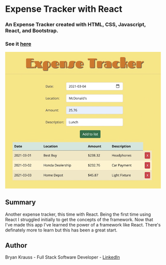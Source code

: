 # Expense Tracker with React

### An Expense Tracker created with HTML, CSS, Javascript, React, and Bootstrap.

### See it [here](https://bryangk.github.io/expense_tracker_react/)

![](./expense_tracker_react.jpg)

## Summary

Another expense tracker, this time with React. Being the first time using React I struggled initially to get the concepts of the framework. Now that I've made this app I've learned the power of a framework like React. There's definately more to learn but this has been a great start.

## Author

Bryan Krauss - Full Stack Software Developer - [LinkedIn](https://www.linkedin.com/in/bryan-krauss-556b3a200/)